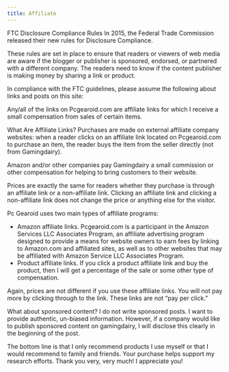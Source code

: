 ```yaml
---
title: Affiliate
---
```

<!--StartFragment-->

FTC Disclosure Compliance Rules In 2015, the Federal Trade Commission released their new rules for Disclosure Compliance.

These rules are set in place to ensure that readers or viewers of web media are aware if the blogger or publisher is sponsored, endorsed, or partnered with a different company. The readers need to know if the content publisher is making money by sharing a link or product.

In compliance with the FTC guidelines, please assume the following about links and posts on this site:

Any/all of the links on Pcgearoid.com are affiliate links for which I receive a small compensation from sales of certain items.

What Are Affiliate Links? Purchases are made on external affiliate company websites: when a reader clicks on an affiliate link located on Pcgearoid.com to purchase an item, the reader buys the item from the seller directly (not from Gamingdairy).

Amazon and/or other companies pay Gamingdairy a small commission or other compensation for helping to bring customers to their website.

Prices are exactly the same for readers whether they purchase is through an affiliate link or a non-affiliate link. Clicking an affiliate link and clicking a non-affiliate link does not change the price or anything else for the visitor.

Pc Gearoid uses two main types of affiliate programs:

* Amazon affiliate links. Pcgearoid.com is a participant in the Amazon Services LLC Associates Program, an affiliate advertising program designed to provide a means for website owners to earn fees by linking to Amazon.com and affiliated sites, as well as to other websites that may be affiliated with Amazon Service LLC Associates Program.
* Product affiliate links. If you click a product affiliate link and buy the product, then I will get a percentage of the sale or some other type of compensation.

Again, prices are not different if you use these affiliate links. You will not pay more by clicking through to the link. These links are not “pay per click.”

What about sponsored content? I do not write sponsored posts. I want to provide authentic, un-biased information. However, if a company would like to publish sponsored content on gamingdairy, I will disclose this clearly in the beginning of the post.

The bottom line is that I only recommend products I use myself or that I would recommend to family and friends. Your purchase helps support my research efforts. Thank you very, very much! I appreciate you!

<!--EndFragment-->